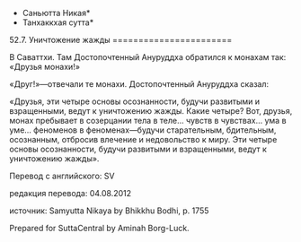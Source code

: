 * Саньютта Никая*
* Танхаккхая сутта*

52\.7\. Уничтожение жажды
\=\=\=\=\=\=\=\=\=\=\=\=\=\=\=\=\=\=\=\=\=\=\=

В Саваттхи\. Там Достопочтенный Ануруддха обратился к монахам так: «Друзья монахи\!»

«Друг\!»—отвечали те монахи\. Достопочтенный Ануруддха сказал:

«Друзья, эти четыре основы осознанности, будучи развитыми и взращенными, ведут к уничтожению жажды\. Какие четыре? Вот, друзья, монах пребывает в созерцании тела в теле… чувств в чувствах… ума в уме… феноменов в феноменах—будучи старательным, бдительным, осознанным, отбросив влечение и недовольство к миру\. Эти четыре основы осознанности, будучи развитыми и взращенными, ведут к уничтожению жажды»\.

Перевод с английского: SV

редакция перевода: 04\.08\.2012

источник: Samyutta Nikaya by Bhikkhu Bodhi, p\. 1755

Prepared for SuttaCentral by Aminah Borg\-Luck\.
